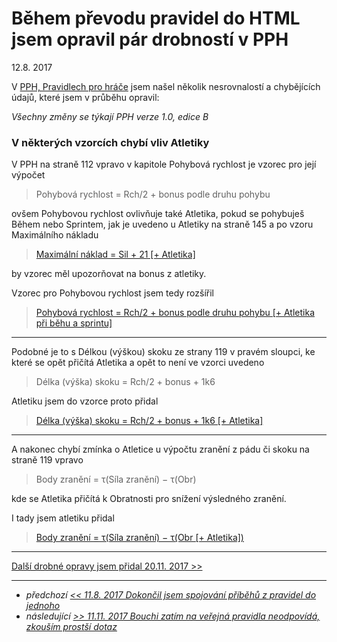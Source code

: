 # Během převodu pravidel do HTML jsem opravil pár drobností v PPH

12.8. 2017

V [PPH, Pravidlech pro hráče](https://pph.drdplus.info) jsem našel několik nesrovnalostí a chybějících údajů, které jsem v průběhu opravil:

*Všechny změny se týkají PPH verze 1.0, edice B*

### V některých vzorcích chybí vliv Atletiky

V PPH na straně 112 vpravo v kapitole Pohybová rychlost je vzorec pro její výpočet
> Pohybová rychlost = Rch/2 + bonus podle druhu pohybu

ovšem Pohybovou rychlost ovlivňuje také Atletika, pokud se pohybuješ Během nebo Sprintem,
jak je uvedeno u Atletiky na straně 145 a po vzoru Maximálního nákladu
> [Maximální náklad = Sil + 21 [+ Atletika]](https://pph.drdplus.info/#vypocet_maximalniho_nakladu)

by vzorec měl upozorňovat na bonus z atletiky.

Vzorec pro Pohybovou rychlost jsem tedy rozšířil
> [Pohybová rychlost = Rch/2 + bonus podle druhu pohybu [+ Atletika při běhu a sprintu]](https://pph.drdplus.info/#vypocet_pohybove_rychlosti)

---

Podobné je to s Délkou (výškou) skoku ze strany 119 v pravém sloupci, ke které se opět přičítá Atletika a opět to není
ve vzorci uvedeno
> Délka (výška) skoku = Rch/2 + bonus + 1k6

Atletiku jsem do vzorce proto přidal

> [Délka (výška) skoku = Rch/2 + bonus + 1k6 [+ Atletika]](https://pph.drdplus.info/#vypocet_delky_a_vysky_skoku)

---

A nakonec chybí zmínka o Atletice u výpočtu zranění z pádu či skoku na straně 119 vpravo
> Body zranění = τ(Síla zranění) − τ(Obr)

kde se Atletika přičítá k Obratnosti pro snížení výsledného zranění.

I tady jsem atletiku přidal
> [Body zranění = τ(Síla zranění) − τ(Obr [+ Atletika])](https://pph.drdplus.info/#vypocet_zraneni_pri_padu)

---

[Další drobné opravy jsem přidal 20.11. 2017 >>](2017-11-20-opravuji_dalsi_drobne_nejasnosti_v_pph.md)

---

- *předchozí [<< 11.8. 2017 Dokončil jsem spojování příběhů z pravidel do jednoho](2017-08-11-dokoncil_jsem_spojovani_pribehu_z_pravidel_do_jednoho.md)*
- *následující [>> 11.11. 2017 Bouchi zatím na veřejná pravidla neodpovídá, zkouším prostší dotaz](2017-11-11-bouchi_zatim_na_verejna_pravidla_neodpovida_zkousim_prostsi_dotaz.md)*